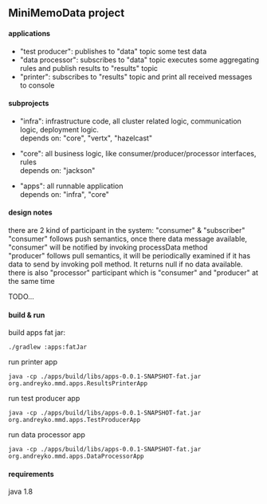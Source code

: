 ## MiniMemoData project

#### applications
 - "test producer": publishes to "data" topic some test data
 - "data processor": subscribes to "data" topic executes some aggregating rules and publish results to "results"  topic
 - "printer": subscribes to "results" topic and print all received messages to console

#### subprojects
 - "infra": infrastructure code, all cluster related logic, communication logic, deployment logic.\
    depends on: "core", "vertx", "hazelcast"

 - "core": all business logic, like consumer/producer/processor interfaces, rules\
    depends on: "jackson"

 - "apps": all runnable application\
    depends on: "infra", "core"


#### design notes

there are 2 kind of participant in the system: "consumer" & "subscriber"\
"consumer" follows push semantics, once there data message available, "consumer" will be notified by invoking processData method\
"producer" follows pull semantics, it will be periodically examined if it has data to send by invoking poll method.
It returns null if no data available.\
there is also "processor" participant which is "consumer" and "producer" at the same time

TODO...


#### build & run

build apps fat jar:
```
./gradlew :apps:fatJar
```

run printer app
```
java -cp ./apps/build/libs/apps-0.0.1-SNAPSHOT-fat.jar org.andreyko.mmd.apps.ResultsPrinterApp
```

run test producer app
```
java -cp ./apps/build/libs/apps-0.0.1-SNAPSHOT-fat.jar org.andreyko.mmd.apps.TestProducerApp
```

run data processor app
```
java -cp ./apps/build/libs/apps-0.0.1-SNAPSHOT-fat.jar org.andreyko.mmd.apps.DataProcessorApp
```


#### requirements
java 1.8


